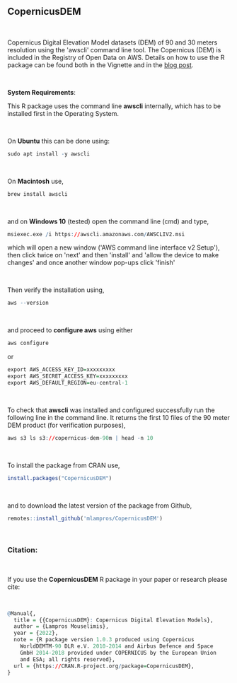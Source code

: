 
## CopernicusDEM

<br>

Copernicus Digital Elevation Model datasets (DEM) of 90 and 30 meters resolution using the 'awscli' command line tool. The Copernicus (DEM) is included in the Registry of Open Data on AWS. Details on how to use the R package can be found both in the Vignette and in the [blog post](http://mlampros.github.io/2021/05/21/copernicusDEM_package/).

<br>

**System Requirements**:

This R package uses the command line **awscli** internally, which has to be installed first in the Operating System. 

<br>

On **Ubuntu** this can be done using:

```R
sudo apt install -y awscli

```

<br>

On **Macintosh** use,

```R
brew install awscli

```

<br>

and on **Windows 10** (tested) open the command line (cmd) and type,

```R
msiexec.exe /i https://awscli.amazonaws.com/AWSCLIV2.msi

```

which will open a new window ('AWS command line interface v2 Setup'), then click twice on 'next' and then 'install' and 'allow the device to make changes' and once another window pop-ups click 'finish'

<br>

Then verify the installation using,

```R
aws --version

```

<br>

and proceed to **configure aws** using either 

```R
aws configure

```

or

```R
export AWS_ACCESS_KEY_ID=xxxxxxxxx
export AWS_SECRET_ACCESS_KEY=xxxxxxxxx
export AWS_DEFAULT_REGION=eu-central-1

```

<br>

To check that **awscli** was installed and configured successfully run the following line in the command line. It returns the first 10 files of the 90 meter DEM product (for verification purposes),

```R
aws s3 ls s3://copernicus-dem-90m | head -n 10

```

<br>

To install the package from CRAN use, 

```R
install.packages("CopernicusDEM")

```
<br>

and to download the latest version of the package from Github,

```R
remotes::install_github('mlampros/CopernicusDEM')

```

<br>

### Citation:

<br>

If you use the **CopernicusDEM** R package in your paper or research please cite:

<br>

```R
@Manual{,
  title = {{CopernicusDEM}: Copernicus Digital Elevation Models},
  author = {Lampros Mouselimis},
  year = {2022},
  note = {R package version 1.0.3 produced using Copernicus
    WorldDEMTM-90 DLR e.V. 2010-2014 and Airbus Defence and Space
    GmbH 2014-2018 provided under COPERNICUS by the European Union
    and ESA; all rights reserved},
  url = {https://CRAN.R-project.org/package=CopernicusDEM},
}
```

<br>

